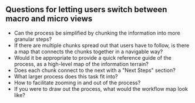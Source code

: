 ## Questions for letting users switch between macro and micro views

* Can the process be simplified by chunking the information into more granular steps?
* If there are multiple chunks spread out that users have to follow, is there a map that connects the chunks together in a navigable way?
* Would it be appropriate to provide a quick reference guide of the process, as a high-level map of the information terrain?
* Does each chunk connect to the next with a "Next Steps" section?
* What larger process does this task fit into?
* How to facilitate zooming in and out of the process?
* If you were to draw out the process, what would the workflow map look like?
